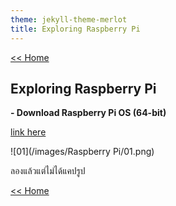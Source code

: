 ```yaml
---
theme: jekyll-theme-merlot
title: Exploring Raspberry Pi
---
```

[<< Home](https://yaikaew.github.io/index.html)

## Exploring Raspberry Pi

**- Download Raspberry Pi OS (64-bit)**

[link here](https://www.raspberrypi.com/software/operating-systems/#raspberry-pi-os-64-bit)

![01](/images/Raspberry Pi/01.png)

ลองแล้วแต่ไม่ได้แคปรูป

[<< Home](https://yaikaew.github.io/index.html)
